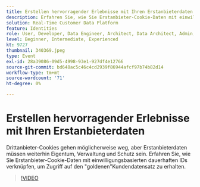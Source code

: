 ```yaml
---
title: Erstellen hervorragender Erlebnisse mit Ihren Erstanbieterdaten
description: Erfahren Sie, wie Sie Erstanbieter-Cookie-Daten mit einwilligungsbasierten dauerhaften IDs verknüpfen, um Zugriff auf den Golden Customer Record zu erhalten.
solution: Real-Time Customer Data Platform
feature: Identities
role: User, Developer, Data Engineer, Architect, Data Architect, Admin, Leader
level: Beginner, Intermediate, Experienced
kt: 9727
thumbnail: 340369.jpeg
type: Event
exl-id: 28a39086-09d5-4998-93e1-927df4e12766
source-git-commit: bd648ac5c46c4cd2939f86944afcf97b74b82d14
workflow-type: tm+mt
source-wordcount: '71'
ht-degree: 0%

---
```


# Erstellen hervorragender Erlebnisse mit Ihren Erstanbieterdaten

Drittanbieter-Cookies gehen möglicherweise weg, aber Erstanbieterdaten müssen weiterhin Eigentum, Verwaltung und Schutz sein. Erfahren Sie, wie Sie Erstanbieter-Cookie-Daten mit einwilligungsbasierten dauerhaften IDs verknüpfen, um Zugriff auf den &quot;goldenen&quot;Kundendatensatz zu erhalten.

>[!VIDEO](https://video.tv.adobe.com/v/340369/?quality=12&learn=on)
